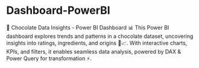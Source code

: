 # Dashboard-PowerBI
🍫 Chocolate Data Insights - Power BI Dashboard 📊 This Power BI dashboard explores trends and patterns in a chocolate dataset, uncovering insights into ratings, ingredients, and origins 🍩📈. With interactive charts, KPIs, and filters, it enables seamless data analysis, powered by DAX &amp; Power Query for transformation ⚡.  
